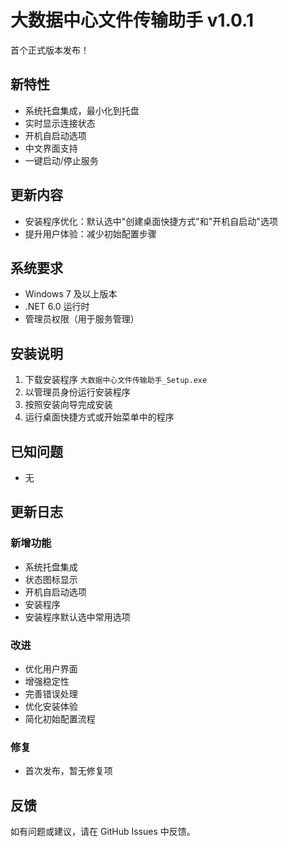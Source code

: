 # 大数据中心文件传输助手 v1.0.1

首个正式版本发布！

## 新特性

- 系统托盘集成，最小化到托盘
- 实时显示连接状态
- 开机自启动选项
- 中文界面支持
- 一键启动/停止服务

## 更新内容

- 安装程序优化：默认选中"创建桌面快捷方式"和"开机自启动"选项
- 提升用户体验：减少初始配置步骤

## 系统要求

- Windows 7 及以上版本
- .NET 6.0 运行时
- 管理员权限（用于服务管理）

## 安装说明

1. 下载安装程序 `大数据中心文件传输助手_Setup.exe`
2. 以管理员身份运行安装程序
3. 按照安装向导完成安装
4. 运行桌面快捷方式或开始菜单中的程序

## 已知问题

- 无

## 更新日志

### 新增功能
- 系统托盘集成
- 状态图标显示
- 开机自启动选项
- 安装程序
- 安装程序默认选中常用选项

### 改进
- 优化用户界面
- 增强稳定性
- 完善错误处理
- 优化安装体验
- 简化初始配置流程

### 修复
- 首次发布，暂无修复项

## 反馈

如有问题或建议，请在 GitHub Issues 中反馈。

